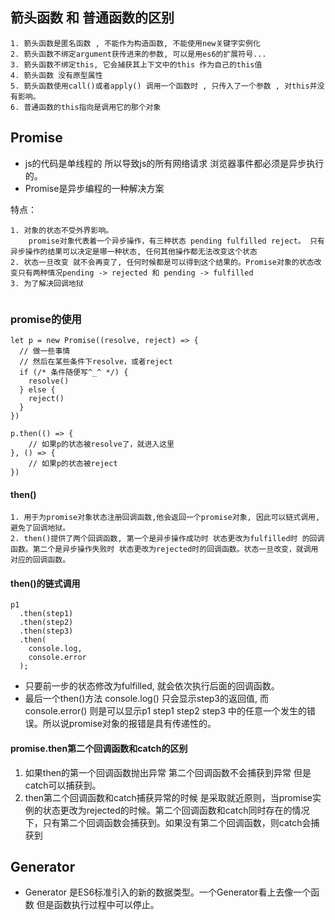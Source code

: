## 箭头函数 和 普通函数的区别
```
1. 箭头函数是匿名函数 , 不能作为构造函数, 不能使用new关键字实例化
2. 箭头函数不绑定argument获传进来的参数, 可以是用es6的扩展符号...
3. 箭头函数不绑定this, 它会捕获其上下文中的this 作为自己的this值
4. 箭头函数 没有原型属性
5. 箭头函数使用call()或者apply() 调用一个函数时 , 只传入了一个参数 , 对this并没有影响。
6. 普通函数的this指向是调用它的那个对象
```
## Promise
* js的代码是单线程的 所以导致js的所有网络请求 浏览器事件都必须是异步执行的。 
* Promise是异步编程的一种解决方案

特点：
```
1. 对象的状态不受外界影响。
    promise对象代表着一个异步操作，有三种状态 pending fulfilled reject。 只有异步操作的结果可以决定是哪一种状态, 任何其他操作都无法改变这个状态
2. 状态一旦改变 就不会再变了, 任何时候都是可以得到这个结果的。Promise对象的状态改变只有两种情况pending -> rejected 和 pending -> fulfilled
3. 为了解决回调地狱


```

### promise的使用
```
let p = new Promise((resolve, reject) => {
  // 做一些事情
  // 然后在某些条件下resolve，或者reject
  if (/* 条件随便写^_^ */) {
    resolve()
  } else {
    reject()
  }
})

p.then(() => {
    // 如果p的状态被resolve了，就进入这里
}, () => {
    // 如果p的状态被reject
})
```
#### then()
```
1. 用于为promise对象状态注册回调函数,他会返回一个promise对象, 因此可以链式调用, 避免了回调地狱。
2. then()提供了两个回调函数, 第一个是异步操作成功时 状态更改为fulfilled时 的回调函数。第二个是异步操作失败时 状态更改为rejected时的回调函数。状态一旦改变，就调用对应的回调函数。

```

#### then()的链式调用
```
p1
  .then(step1)
  .then(step2)
  .then(step3)
  .then(
    console.log,
    console.error
  );
```
* 只要前一步的状态修改为fulfilled, 就会依次执行后面的回调函数。
* 最后一个then()方法 console.log() 只会显示step3的返回值, 而console.error() 则是可以显示p1 step1 step2 step3 中的任意一个发生的错误。所以说promise对象的报错是具有传递性的。

#### promise.then第二个回调函数和catch的区别

1. 如果then的第一个回调函数抛出异常 第二个回调函数不会捕获到异常 但是catch可以捕获到。
2. then第二个回调函数和catch捕获异常的时候 是采取就近原则，当promise实例的状态更改为rejected的时候。第二个回调函数和catch同时存在的情况下，只有第二个回调函数会捕获到。如果没有第二个回调函数，则catch会捕获到

## Generator

* Generator 是ES6标准引入的新的数据类型。一个Generator看上去像一个函数 但是函数执行过程中可以停止。

